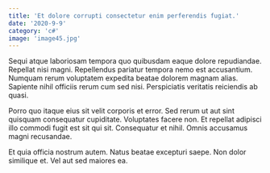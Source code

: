 ```yaml
---
title: 'Et dolore corrupti consectetur enim perferendis fugiat.'
date: '2020-9-9'
category: 'c#'
image: 'image45.jpg'
---
```


Sequi atque laboriosam tempora quo quibusdam eaque dolore repudiandae. Repellat nisi magni. Repellendus pariatur tempora nemo est accusantium. Numquam rerum voluptatem expedita beatae dolorem magnam alias. Sapiente nihil officiis rerum cum sed nisi. Perspiciatis veritatis reiciendis ab quasi.
 Porro quo itaque eius sit velit corporis et error. Sed rerum ut aut sint quisquam consequatur cupiditate. Voluptates facere non. Et repellat adipisci illo commodi fugit est sit qui sit. Consequatur et nihil. Omnis accusamus magni recusandae.
 Et quia officia nostrum autem. Natus beatae excepturi saepe. Non dolor similique et. Vel aut sed maiores ea.
